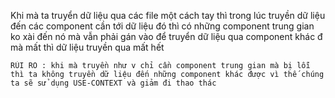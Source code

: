 Khi mà ta truyển dữ liệu qua  các  file một cách tay thì  trong lúc truyền dữ liệu đến các component cần tới dữ liệu đó thì có những component trung gian ko xài đến nó mà vẫn phải gán vào để truyển dữ liệu qua component khác  đ mà mất thì dữ liệu truyền qua mất hết 

    RỦI RO : khi mà truyền như v chỉ cần component trung gian mà bị lỗi thì ta không truyền dữ liệu đến những component khác được vì thế chúng ta sẽ sử dụng USE-CONTEXT và giảm đi thao thác
